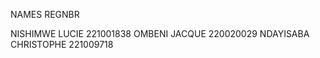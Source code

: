 NAMES                    REGNBR

NISHIMWE LUCIE           221001838
OMBENI JACQUE            220020029
NDAYISABA CHRISTOPHE     221009718
